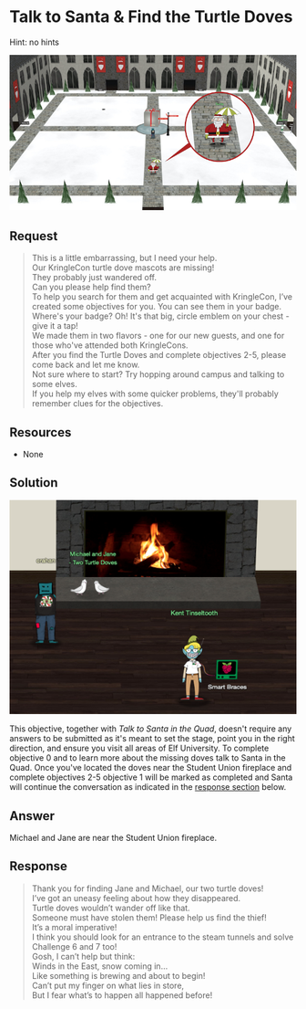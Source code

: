 # Talk to Santa & Find the Turtle Doves
Hint: no hints

![Santa](../img/challenges/c1/c1_1.jpg)

## Request
> This is a little embarrassing, but I need your help.  
> Our KringleCon turtle dove mascots are missing!  
> They probably just wandered off.  
> Can you please help find them?  
> To help you search for them and get acquainted with KringleCon, I’ve created some objectives for you. You can see them in your badge.  
> Where's your badge? Oh! It's that big, circle emblem on your chest - give it a tap!  
> We made them in two flavors - one for our new guests, and one for those who've attended both KringleCons.  
> After you find the Turtle Doves and complete objectives 2-5, please come back and let me know.  
> Not sure where to start? Try hopping around campus and talking to some elves.  
> If you help my elves with some quicker problems, they'll probably remember clues for the objectives.  

## Resources
- None

## Solution
![Michael and Jane](../img/challenges/c1/c1_2.png)

This objective, together with *Talk to Santa in the Quad*, doesn't require any answers to be submitted as it's meant to set the stage, point you in the right direction, and ensure you visit all areas of Elf University. To complete objective 0 and to learn more about the missing doves talk to Santa in the Quad. Once you've located the doves near the Student Union fireplace and complete objectives 2-5 objective 1 will be marked as completed and Santa will continue the conversation as indicated in the [response section](#response) below.

## Answer
Michael and Jane are near the Student Union fireplace.

## Response
> Thank you for finding Jane and Michael, our two turtle doves!  
> I’ve got an uneasy feeling about how they disappeared.  
> Turtle doves wouldn’t wander off like that.  
> Someone must have stolen them! Please help us find the thief!  
> It’s a moral imperative!  
> I think you should look for an entrance to the steam tunnels and solve Challenge 6 and 7 too!  
> Gosh, I can’t help but think:  
> Winds in the East, snow coming in...  
> Like something is brewing and about to begin!  
> Can’t put my finger on what lies in store,  
> But I fear what’s to happen all happened before!  
